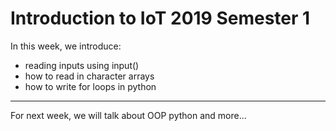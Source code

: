 # Introduction to IoT 2019 Semester 1

In this week, we introduce:

* reading inputs using input()
* how to read in character arrays
* how to write for loops in python

---
For next week, we will talk about OOP python and more...
